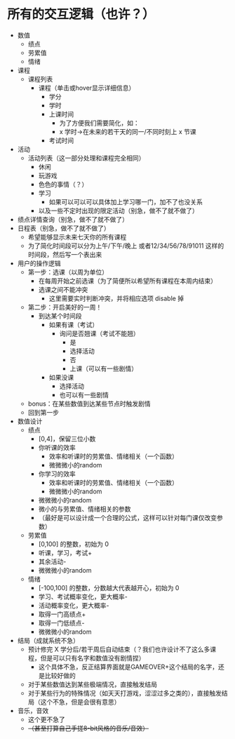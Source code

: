 # 所有的交互逻辑（也许？）

+ 数值
  + 绩点
  + 劳累值
  + 情绪
+ 课程
  + 课程列表
    + 课程（单击或hover显示详细信息）
      + 学分
      + 学时
      + 上课时间
        + 为了方便我们需要简化，如：
        + x 学时->在未来的若干天的同一/不同时刻上 x 节课
      + 考试时间
+ 活动
  + 活动列表（这一部分处理和课程完全相同）
    + 休闲
    + 玩游戏
    + 色色的事情（？）
    + 学习
      + 如果可以可以可以具体加上学习哪一门，加不了也没关系
    + 以及一些不定时出现的限定活动（别急，做不了就不做了）
+ 绩点详情查询（别急，做不了就不做了）
+ 日程表（别急，做不了就不做了）
  + 希望能够显示未来七天你的所有课程
  + 为了简化时间段可以分为上午/下午/晚上 或者12/34/56/78/91011 这样的时间段，然后写一个表出来
+ 用户的操作逻辑
  + 第一步：选课（以周为单位）
    + 在每周开始之前选课（为了简便所以希望所有课程在本周内结束）
    + 选课之间不能冲突
      + 这里需要实时判断冲突，并将相应选项 disable 掉
  + 第二步：开启美好的一周！
    + 到达某个时间段
      + 如果有课（考试）
        + 询问是否翘课（考试不能翘）
          + 是
          + 选择活动
          + 否
          + 上课（可以有一些剧情）
      + 如果没课
        + 选择活动
        + 也可以有一些剧情
  + bonus：在某些数值到达某些节点时触发剧情
  + 回到第一步
+ 数值设计
  + 绩点
    + [0,4]，保留三位小数
    + 你听课的效率
      + 效率和听课时的劳累值、情绪相关（一个函数）
      + 微微微小的random
    + 你学习的效率
      + 效率和听课时的劳累值、情绪相关（一个函数）
      + 微微微小的random
    + 微微微小的random
    + 微小的与劳累值、情绪相关的参数
    + （最好是可以设计成一个合理的公式，这样可以针对每门课仅改变参数）
  + 劳累值
    + [0,100] 的整数，初始为 0
    + 听课，学习，考试+
    + 其余活动-
    + 微微微小的random
  + 情绪
    + [-100,100] 的整数，分数越大代表越开心，初始为 0
    + 学习、考试概率变化，更大概率-
    + 活动概率变化，更大概率-
    + 取得一门高绩点+
    + 取得一门低绩点-
    + 微微微小的random
+ 结局（成就系统不急）
  + 预计修完 X 学分后/若干周后自动结束（？我们也许设计不了这么多课程，但是可以只有名字和数值没有剧情捏）
    + 这个具体不急，反正结算界面就是GAMEOVER+这个结局的名字，还是比较好做的
  + 对于某些数值达到某些极端情况，直接触发结局
  + 对于某些行为的特殊情况（如天天打游戏，涩涩过多之类的），直接触发结局（这个不急，但是会很有意思）
+ 音乐，音效
  + 这个更不急了
  + ~~（甚至打算自己手搓8-bit风格的音乐/音效）~~